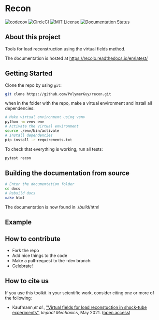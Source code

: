 Recon
=============
[![codecov](https://codecov.io/gh/PolymerGuy/recon/branch/master/graph/badge.svg?token=7J4EH3C399)](https://codecov.io/gh/PolymerGuy/recon)
[![CircleCI](https://circleci.com/gh/PolymerGuy/recon.svg?style=svg&circle-token=3403eba7b905e1a626d1c797ed5ca4e3daba76df)](https://circleci.com/gh/PolymerGuy/recon)
[![MIT License][license-shield]][license-url]
[![Documentation Status](https://readthedocs.org/projects/recolo/badge/?version=latest)](https://recolo.readthedocs.io/en/latest/?badge=latest)


About this project
------------------
Tools for load reconstruction using the virtual fields method.

The documentation is hosted at https://recolo.readthedocs.io/en/latest/


Getting Started
---------------
Clone the repo by using `git`:

```bash
git clone https://github.com/PolymerGuy/recon.git
```

when in the folder with the repo, make a virtual environment and install all dependencies:

```bash
# Make virtual environment using venv
python -m venv env
# Activate the virtual environment
source ./env/bin/activate
# Install dependencies
pip install -r requirements.txt
```

To check that everything is working, run all tests:
```bash
pytest recon
```


Building the documentation from source
--------------------------------------
```bash
# Enter the documentation folder
cd docs
# Rebuild docs
make html
```

The documentation is now found in ./_build_/html


Example
-------



How to contribute
-----------------
* Fork the repo
* Add nice things to the code
* Make a pull-request to the -dev branch
* Celebrate!

How to cite us
--------------
If you use this toolkit in your scientific work, consider citing one or more of the following:

- Kaufmann,*et al.*, ["Virtual fields for load reconstuction in shock-tube experiments"](https://www.dead.link.com), *Impact Mechanics*, May 2021. ([open access](https://www.dead.link.com))



[license-shield]: https://img.shields.io/badge/license-MIT-blue.svg?style=flat-square
[license-url]: https://choosealicense.com/licenses/mit